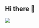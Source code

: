 ## Hi there 👋

<a href="https://github.com/xc2f">
  <img align="center" src="https://github-readme-stats.vercel.app/api/top-langs/?username=xc2f&layout=compact" />
</a>








<!--
**xc2f/xc2f** is a ✨ _special_ ✨ repository because its `README.md` (this file) appears on your GitHub profile.

Here are some ideas to get you started:

- 🔭 I’m currently working on ...
- 🌱 I’m currently learning ...
- 👯 I’m looking to collaborate on ...
- 🤔 I’m looking for help with ...
- 💬 Ask me about ...
- 📫 How to reach me: ...
- 😄 Pronouns: ...
- ⚡ Fun fact: ...
-->
